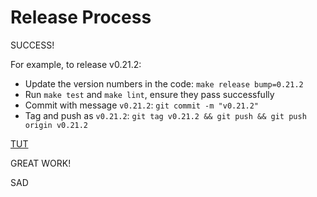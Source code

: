 # Release Process

SUCCESS!

For example, to release v0.21.2:
- Update the version numbers in the code: `make release bump=0.21.2`
- Run `make test` and `make lint`, ensure they pass successfully 
- Commit with message `v0.21.2`: `git commit -m "v0.21.2"`
- Tag and push as `v0.21.2`: `git tag v0.21.2 && git push && git push origin v0.21.2`

[TUT](tutorial/03-fungible-tokens.mdx)

GREAT WORK!

SAD
